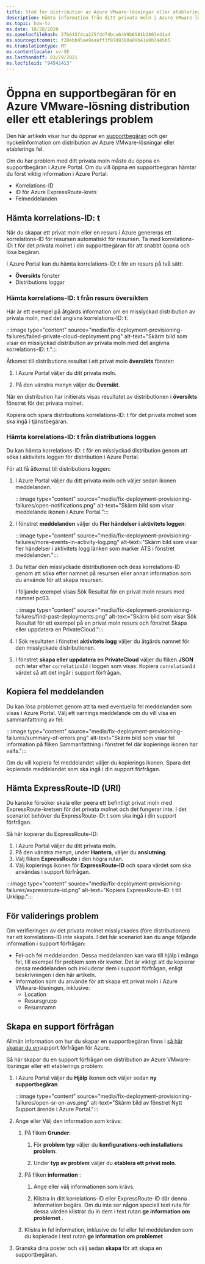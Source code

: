 ```yaml
---
title: Stöd för distribution av Azure VMware-lösningar eller etablerings problem
description: Hämta information från ditt privata moln i Azure VMware-lösningen för att skicka en tjänstbegäran om distribution av en Azure VMware-lösning eller ett etablerings problem.
ms.topic: how-to
ms.date: 10/28/2020
ms.openlocfilehash: 27b645f4ca225fdd74bca6499b6581b3803e41a4
ms.sourcegitcommit: f28ebb95ae9aaaff3f87d8388a09b41e0b3445b5
ms.translationtype: MT
ms.contentlocale: sv-SE
ms.lasthandoff: 03/29/2021
ms.locfileid: "94542413"
---
```

# <a name="open-a-support-request-for-an-azure-vmware-solution-deployment-or-provisioning-failure"></a>Öppna en supportbegäran för en Azure VMware-lösning distribution eller ett etablerings problem

Den här artikeln visar hur du öppnar en [supportbegäran](https://rc.portal.azure.com/#create/Microsoft.Support) och ger nyckelinformation om distribution av Azure VMware-lösningar eller etablerings fel. 

Om du har problem med ditt privata moln måste du öppna en supportbegäran i Azure Portal. Om du vill öppna en supportbegäran hämtar du först viktig information i Azure Portal:

- Korrelations-ID
- ID för Azure ExpressRoute-krets
- Felmeddelanden

## <a name="get-the-correlation-id"></a>Hämta korrelations-ID: t
 
När du skapar ett privat moln eller en resurs i Azure genereras ett korrelations-ID för resursen automatiskt för resursen. Ta med korrelations-ID: t för det privata molnet i din supportbegäran för att snabbt öppna och lösa begäran.

I Azure Portal kan du hämta korrelations-ID: t för en resurs på två sätt:

* **Översikts** fönster
* Distributions loggar
 
 ### <a name="get-the-correlation-id-from-the-resource-overview"></a>Hämta korrelations-ID: t från resurs översikten

Här är ett exempel på åtgärds information om en misslyckad distribution av privata moln, med det angivna korrelations-ID: t:

:::image type="content" source="media/fix-deployment-provisioning-failures/failed-private-cloud-deployment.png" alt-text="Skärm bild som visar en misslyckad distribution av privata moln med det angivna korrelations-ID: t.":::

Åtkomst till distributions resultat i ett privat moln **översikts** fönster:

1. I Azure Portal väljer du ditt privata moln.

1. På den vänstra menyn väljer du **Översikt**.

När en distribution har initierats visas resultatet av distributionen i **översikts** fönstret för det privata molnet.

Kopiera och spara distributions korrelations-ID: t för det privata molnet som ska ingå i tjänstbegäran.

### <a name="get-the-correlation-id-from-the-deployment-log"></a>Hämta korrelations-ID: t från distributions loggen

Du kan hämta korrelations-ID: t för en misslyckad distribution genom att söka i aktivitets loggen för distribution i Azure Portal.

För att få åtkomst till distributions loggen:

1. I Azure Portal väljer du ditt privata moln och väljer sedan ikonen meddelanden.

   :::image type="content" source="media/fix-deployment-provisioning-failures/open-notifications.png" alt-text="Skärm bild som visar meddelande ikonen i Azure Portal.":::

1. I fönstret **meddelanden** väljer du **Fler händelser i aktivitets loggen**:

    :::image type="content" source="media/fix-deployment-provisioning-failures/more-events-in-activity-log.png" alt-text="Skärm bild som visar fler händelser i aktivitets logg länken som marker ATS i fönstret meddelanden.":::

1. Du hittar den misslyckade distributionen och dess korrelations-ID genom att söka efter namnet på resursen eller annan information som du använde för att skapa resursen. 

    I följande exempel visas Sök Resultat för en privat moln resurs med namnet pc03.
 
    :::image type="content" source="media/fix-deployment-provisioning-failures/find-past-deployments.png" alt-text="Skärm bild som visar Sök Resultat för ett exempel på en privat moln resurs och fönstret Skapa eller uppdatera en PrivateCloud.":::
 
1. I Sök resultaten i fönstret **aktivitets logg** väljer du åtgärds namnet för den misslyckade distributionen.

1. I fönstret **skapa eller uppdatera en PrivateCloud** väljer du fliken **JSON** och letar efter `correlationId` i loggen som visas. Kopiera `correlationId` värdet så att det ingår i support förfrågan. 
 
## <a name="copy-error-messages"></a>Kopiera fel meddelanden

Du kan lösa problemet genom att ta med eventuella fel meddelanden som visas i Azure Portal. Välj ett varnings meddelande om du vill visa en sammanfattning av fel:
 
:::image type="content" source="media/fix-deployment-provisioning-failures/summary-of-errors.png" alt-text="Skärm bild som visar fel information på fliken Sammanfattning i fönstret fel där kopierings ikonen har valts.":::

Om du vill kopiera fel meddelandet väljer du kopierings ikonen. Spara det kopierade meddelandet som ska ingå i din support förfrågan.
 
## <a name="get-the-expressroute-id-uri"></a>Hämta ExpressRoute-ID (URI)
 
Du kanske försöker skala eller peera ett befintligt privat moln med ExpressRoute-kretsen för det privata molnet och det fungerar inte. I det scenariot behöver du ExpressRoute-ID: t som ska ingå i din support förfrågan.

Så här kopierar du ExpressRoute-ID:

1. I Azure Portal väljer du ditt privata moln.
1. På den vänstra menyn, under **Hantera**, väljer du **anslutning**. 
1. Välj fliken **ExpressRoute** i den högra rutan.
1. Välj kopierings ikonen för **ExpressRoute-ID** och spara värdet som ska användas i support förfrågan.
 
:::image type="content" source="media/fix-deployment-provisioning-failures/expressroute-id.png" alt-text="Kopiera ExpressRoute-ID: t till Urklipp."::: 
 
## <a name="pre-validation-failures"></a>För validerings problem

Om verifieringen av det privata molnet misslyckades (före distributionen) har ett korrelations-ID inte skapats. I det här scenariot kan du ange följande information i support förfrågan:

- Fel-och fel meddelanden. Dessa meddelanden kan vara till hjälp i många fel, till exempel för problem som rör kvoter. Det är viktigt att du kopierar dessa meddelanden och inkluderar dem i support förfrågan, enligt beskrivningen i den här artikeln.
- Information som du använde för att skapa ett privat moln i Azure VMware-lösningen, inklusive:
  - Location
  - Resursgrupp
  - Resursnamn

## <a name="create-your-support-request"></a>Skapa en support förfrågan

Allmän information om hur du skapar en supportbegäran finns i [så här skapar du en](../azure-portal/supportability/how-to-create-azure-support-request.md)support förfrågan för Azure. 

Så här skapar du en support förfrågan om distribution av Azure VMware-lösningar eller ett etablerings problem:

1. I Azure Portal väljer du **Hjälp** ikonen och väljer sedan **ny supportbegäran**.

    :::image type="content" source="media/fix-deployment-provisioning-failures/open-sr-on-avs.png" alt-text="Skärm bild av fönstret Nytt Support ärende i Azure Portal.":::

1. Ange eller Välj den information som krävs:

   1. På fliken **Grunder**:

      1. För **problem typ** väljer du **konfigurations-och installations problem**.

      1. Under **typ av problem** väljer du **etablera ett privat moln**.

   1. På fliken **information** :

      1. Ange eller välj informationen som krävs.

      1. Klistra in ditt korrelations-ID eller ExpressRoute-ID där denna information begärs. Om du inte ser någon speciell text ruta för dessa värden klistrar du in dem i text rutan **ge information om problemet** .

    1. Klistra in fel information, inklusive de fel eller fel meddelanden som du kopierade i text rutan **ge information om problemet** .

1. Granska dina poster och välj sedan **skapa** för att skapa en supportbegäran.
